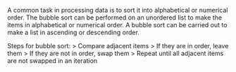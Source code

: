 A common task in processing data is to sort it into alphabetical or numerical order. The bubble sort can be performed on an unordered list to make the items in alphabetical or numerical order. A bubble sort can be carried out to make a list in ascending or descending order.

Steps for bubble sort:
\> Compare adjacent items
\> If they are in order, leave them
\> If they are not in order, swap them
\> Repeat until all adjacent items are not swapped in an iteration

